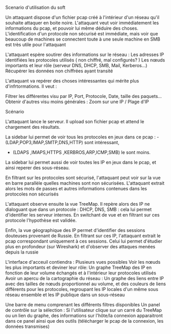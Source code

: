 Scenario d'utilisation du soft

Un attaquant dispose d'un fichier pcap créé à l'intérieur d'un réseau qu'il souhaite attaquer en boite noire. L'attaquant veut voir immédiatement les informations du pcap, et pouvoir lui même déduire des choses. L'identification d'un protocole non sécurisé est immédiate, mais voir que beaucoup de machines se connectent toute à une seule machine en SMB est très utile pour l'attaquant

L'attaquant espère soutirer des informations sur le réseau :
Les adresses IP identifiées
les protocoles utilisés ( non chiffré, mal configurés? )
Les nœuds importants et leur rôle (serveur DNS, DHCP, SMB, Mail, Kerberos...)
Récupérer les données non chiffrées ayant transité

L'attaquant va repérer des choses intéressantes qui mérite plus d'infrtormations. Il veut :

Filtrer les différentes visu par IP, Port, Protocole, Date, taille des paquets...
Obtenir d'autres visu moins générales : Zoom sur une IP / Plage d'IP

Scénario

L'attaquant lance le serveur. Il upload son fichier pcap et attend le chargement des résultats.

La sidebar lui permet de voir tous les protocoles en jeux dans ce pcap :
-(LDAP,POP3,IMAP,SMTP,DNS,HTTP) sont intéressant,
- (LDAPS ,IMAPS,HTTPS ,KERBROS,ARP,ICMP,SMB) le sont moins.

La sidebar lui permet aussi de voir toutes les IP en jeux dans le pcap, et ainsi reperer des sous-réseau.

En filtrant sur les protocoles sont sécurisé, l'attaquant peut voir sur la vue en barre parallèle quelles machines sont non sécurisées. L'attaquant extrait alors les mots de passes et autres informations contenues dans les protocoles non sécurisés

L'attaquant observe ensuite la vue TreeMap. Il repère alors des IP ne dialoguant que dans un protocole : DHCP, DNS, SMB : cela lui permet d'identifier les serveur internes. En switchant de vue et en filtrant sur ces protocole l'hypothèse est validée.

Enfin, la vue géographique des IP permet d'identifier des sessions douteuses provenant de Russie. En filtrant sur ces IP, l'attaquant extrait le pcap correspondant uniquement à ces sessions. Celui lui permet d'étudier plus en profondeur (sur Wireshark) et d'observer des attaques menées depuis la russie


L'interface d'acceuil contiendra :
Plusieurs vues possibles 
Voir les nœuds les plus importants et deviner leur rôle: Un graphe TreeMap des IP en fonction de leur volume échangés et à l'intérieur leur protocoles utilisés
Avoir un apercu de la cartographie du réseau : Un graphe des liens entre IP avec des tailles de nœuds proportionnel au volume, et des couleurs de liens différents pour les protocoles, regroupant les IP locales d'un même sous réseau ensemble et les IP publique dans un sous-réseau

Une barre de menu comprenant les différents filtres disponibles
Un panel de contrôle sur la sélection : Si l'utilisateur clique sur un carré du TreeMap ou un lien du graphe, des informations sur l'hôte/la connexion apparaitront dans ce panel ainsi que des outils (télécharger le pcap de la connexion, les données transmises)
 
